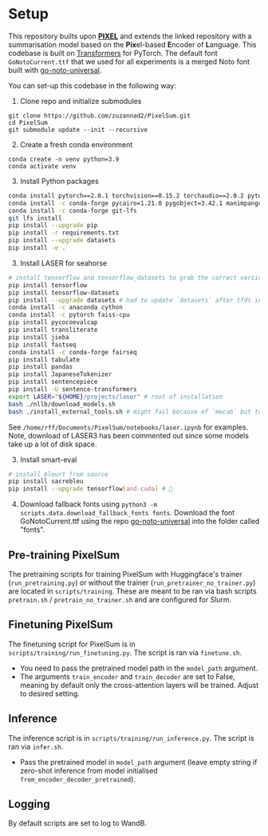 # Setup 

This repository builts upon [**PIXEL**](https://github.com/xplip/pixel) and extends the linked repository with a summarisation model based on the **Pix**el-based **E**ncoder of **L**anguage. This codebase is built on [Transformers](https://github.com/huggingface/transformers) for PyTorch. The default font `GoNotoCurrent.ttf` that we used for all experiments is a merged Noto font built with [go-noto-universal](https://github.com/satbyy/go-noto-universal). 

You can set-up this codebase in the following way:

1. Clone repo and initialize submodules
```
git clone https://github.com/zuzannad2/PixelSum.git
cd PixelSum
git submodule update --init --recursive
```

2. Create a fresh conda environment
```
conda create -n venv python=3.9
conda activate venv
```

3. Install Python packages
```bash
conda install pytorch==2.0.1 torchvision==0.15.2 torchaudio==2.0.2 pytorch-cuda=11.7 -c pytorch -c nvidia
conda install -c conda-forge pycairo=1.21.0 pygobject=3.42.1 manimpango=0.4.1
conda install -c conda-forge git-lfs
git lfs install 
pip install --upgrade pip
pip install -r requirements.txt
pip install --upgrade datasets
pip install -e .
```

3. Install LASER for seahorse
```bash
# install tensorflow and tensorflow_datasets to grab the correct version of wiki* used in seahorse
pip install tensorflow 
pip install tensorflow-datasets
pip install --upgrade datasets # had to update `datasets` after tfds install 
conda install -c anaconda cython
conda install -c pytorch faiss-cpu
pip install pycocoevalcap
pip install transliterate
pip install jieba
pip install fastseq
conda install -c conda-forge fairseq
pip install tabulate
pip install pandas
pip install JapaneseTokenizer
pip install sentencepiece
pip install -U sentence-transformers
export LASER="${HOME}/projects/laser" # root of installation 
bash ./nllb/download_models.sh
bash ./install_external_tools.sh # might fail because of `mecab` but tools still work 
```
See `/home/rff/Documents/PixelSum/notebooks/laser.ipynb` for examples. Note, download of LASER3 has been commented out since some models take up a lot of disk space. 

3. Install smart-eval
```bash
# install bleurt from source
pip install sacrebleu
pip install --upgrade tensorflow[and-cuda] # 🤞
```

4. Download fallback fonts using ```python3 -m scripts.data.download_fallback_fonts fonts```. Download the font GoNotoCurrent.ttf using the repo [go-noto-universal](https://github.com/satbyy/go-noto-universal) into the folder called "fonts".

## Pre-training PixelSum
The pretraining scripts for training PixelSum with Huggingface's trainer (```run_pretraining.py```) or without the trainer (```run_pretrainer_no_trainer.py```) are located in ```scripts/training```. These are meant to be ran via bash scripts ```pretrain.sh``` / ```pretrain_no_trainer.sh``` and are configured for Slurm. 

## Finetuning PixelSum
The finetuning script for PixelSum is in ```scripts/training/run_finetuning.py```. The script is ran via ```finetune.sh```. 
- You need to pass the pretrained model path in the  ```model_path``` argument.
- The arguments ```train_encoder``` and ```train_decoder``` are set to False, meaning by default only the cross-attention layers will be trained. Adjust to desired setting. 

## Inference 
The inference script is in ```scripts/training/run_inference.py```. The script is ran via ```infer.sh```. 
- Pass the pretrained model in ```model_path``` argument (leave empty string if zero-shot inference from model initialised ```from_encoder_decoder_pretrained```).

## Logging
By default scripts are set to log to WandB.
